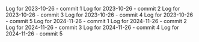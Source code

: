 Log for 2023-10-26 - commit 1
Log for 2023-10-26 - commit 2
Log for 2023-10-26 - commit 3
Log for 2023-10-26 - commit 4
Log for 2023-10-26 - commit 5
Log for 2024-11-26 - commit 1
Log for 2024-11-26 - commit 2
Log for 2024-11-26 - commit 3
Log for 2024-11-26 - commit 4
Log for 2024-11-26 - commit 5
